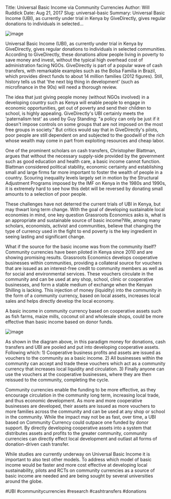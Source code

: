 Title: Universal Basic Income via Community Currencies
Author: Will Ruddick
Date: Aug 21, 2017
Slug: universal-basic
Summary: Universal Basic Income (UBI), as currently under trial in Kenya by GiveDirectly, gives regular donations to individuals in selected...

![image](/images/blog/universal-basic1.webp)

Universal Basic Income (UBI), as currently under trial in Kenya by
GiveDirectly, gives regular donations to individuals in selected
communities. According to GiveDirectly, these donations allow people
living in poverty to save money and invest, without the typical high
overhead cost of administration facing NGOs. GiveDirectly is part of a
popular wave of cash transfers, with remarkable examples such as the
Bolsa Familia in Brazil, which provides direct funds to about 14 million
families (2012 figures). Still, history tells us that 'the next big
thing in development' (such as microfinance in the 90s) will need a
thorough review.

The idea that just giving people money (without NGOs involved) in a
developing country such as Kenya will enable people to engage in
economic opportunities, get out of poverty and send their children to
school, is highly appealing. GiveDirectly's UBI certainly meets the
'paternalism test' as used by Guy Standing: "a policy can only be just
if it doesn't impose controls on some groups that are not imposed on the
most free groups in society." But critics would say that in
GiveDirectly's pilots, poor people are still dependent on and subjected
to the goodwill of the rich whose wealth may come in part from
exploiting resources and cheap labor.

One of the prominent scholars on cash transfers, Christopher Blattman,
argues that without the necessary supply-side provided by the government
such as good education and health care, a basic income cannot function.
Blattman considered political stability, economic certainty and
establishing small and large firms far more important to foster the
wealth of people in a country. Scouring inequality levels largely set in
motion by the Structural Adjustment Programs imposed by the IMF on Kenya
in the 1980s and 1990s, it is extremely hard to see how this debt will
be reversed by donating small amounts to a selection of poor people.

These challenges have not deterred the current trials of UBI in Kenya,
but may thwart long term change. With the goal of developing sustainable
local economies in mind, one key question Grassroots Economics asks is,
what is an appropriate and sustainable source of basic income?We, among
many scholars, economists, activist and communities, believe that
changing the type of currency used in the fight to end poverty is the
key ingredient in seeing lasting and significant change.

What if the source for the basic income was from the community itself?
Community currencies have been piloted in Kenya since 2010 and are
showing promising results. Grassroots Economics develops cooperative
businesses within communities, providing a collateral source for
vouchers that are issued as an interest-free credit to community members
as well as for social and environmental services. These vouchers
circulate in the community and can be used at any shop, school, clinic
or cooperative businesses, and form a stable medium of exchange when the
Kenyan Shilling is lacking. This injection of money (liquidity) into the
community in the form of a community currency, based on local assets,
increases local sales and helps directly develop the local economy.

A basic income in community currency based on cooperative assets such as
fish farms, maize mills, coconut oil and wholesale shops, could be more
effective than basic income based on donor funds.

![image](/images/blog/universal-basic68.webp)

As shown in the diagram above, in this paradigm money for donations,
cash transfers and UBI are pooled and put into developing cooperative
assets. Following which: 1) Cooperative business profits and assets are
issued as vouchers to the community as a basic income. 2) All businesses
within the community can accept and trade these vouchers which act as a
community currency that increases local liquidity and circulation. 3)
Finally anyone can use the vouchers at the cooperative businesses, where
they are then reissued to the community, completing the cycle.

Community currencies enable the funding to be more effective, as they
encourage circulation in the community long term, increasing local
trade, and thus economic development. As more and more cooperative
businesses are developed, their assets are issued as more vouchers to
more families across the community and can be used at any shop or school
in the community. While the impact may not be as fast, over time, a UBI
based on Community Currency could outpace one funded by donor support.
By directly developing cooperative assets into a system that distributes
assets and profits to the greater community, community currencies can
directly effect local development and outlast all forms of
donation-driven cash transfer.

While studies are currently underway on Universal Basic Income it is
important to also test other models. To address which model of basic
income would be faster and more cost effective at developing local
sustainability, pilots and RCTs on community currencies as a source of
basic income are needed and are being sought by several universities
around the globe.

#UBI #communitycurrencies #research #cashtransfers #donations
